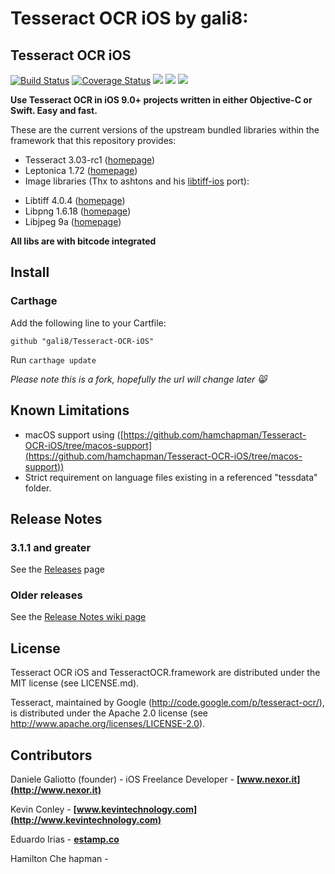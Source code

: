 # Tesseract OCR iOS by gali8:
## Tesseract OCR iOS

[![Build Status](https://travis-ci.org/gali8/Tesseract-OCR-iOS.svg?branch=master)](https://travis-ci.org/gali8/Tesseract-OCR-iOS) [![Coverage Status](https://img.shields.io/coveralls/gali8/Tesseract-OCR-iOS.svg)](https://coveralls.io/r/gali8/Tesseract-OCR-iOS) [![](https://img.shields.io/cocoapods/v/TesseractOCRiOS.svg)](http://cocoapods.org/?q=tesseractocrios) [![](https://img.shields.io/cocoapods/p/TesseractOCRiOS.svg)](http://cocoapods.org/?q=tesseractocrios)  [![](https://img.shields.io/cocoapods/l/TesseractOCRiOS.svg)](https://github.com/gali8/Tesseract-OCR-iOS/blob/master/LICENSE.md)

**Use Tesseract OCR in iOS 9.0+ projects written in either Objective-C or Swift.
Easy and fast.**

These are the current versions of the upstream bundled libraries within the framework that this repository provides:

* Tesseract 3.03-rc1 ([homepage](https://code.google.com/p/tesseract-ocr/))
* Leptonica 1.72 ([homepage](http://leptonica.org/))
* Image libraries (Thx to ashtons and his [libtiff-ios](https://github.com/ashtons/libtiff-ios) port):
- Libtiff 4.0.4 ([homepage](http://www.remotesensing.org/libtiff/))
- Libpng 1.6.18 ([homepage](http://www.libpng.org/pub/png/libpng.html))
- Libjpeg 9a ([homepage](http://libjpeg.sourceforge.net/))

**All libs are with bitcode integrated**


## Install

### Carthage

Add the following line to your Cartfile:
```
github "gali8/Tesseract-OCR-iOS"
```
Run `carthage update`

*Please note this is a fork, hopefully the url will change later 😸*


## Known Limitations

- macOS support using ([https://github.com/hamchapman/Tesseract-OCR-iOS/tree/macos-support](https://github.com/hamchapman/Tesseract-OCR-iOS/tree/macos-support))
- Strict requirement on language files existing in a referenced "tessdata" folder.

## Release Notes

### 3.1.1 and greater

See the [Releases](https://github.com/gali8/Tesseract-OCR-iOS/releases) page

### Older releases

See the [Release Notes wiki page](https://github.com/gali8/Tesseract-OCR-iOS/wiki/Release-Notes)



## License

Tesseract OCR iOS and TesseractOCR.framework are distributed under the MIT
license (see LICENSE.md).

Tesseract, maintained by Google (http://code.google.com/p/tesseract-ocr/), is
distributed under the Apache 2.0 license (see
http://www.apache.org/licenses/LICENSE-2.0).

## Contributors

Daniele Galiotto (founder) - iOS Freelance Developer -
**[www.nexor.it](http://www.nexor.it)**

Kevin Conley - **[www.kevintechnology.com](http://www.kevintechnology.com)**


Eduardo Irias - **[estamp.co](http://estamp.co)**

Hamilton Che hapman - 

